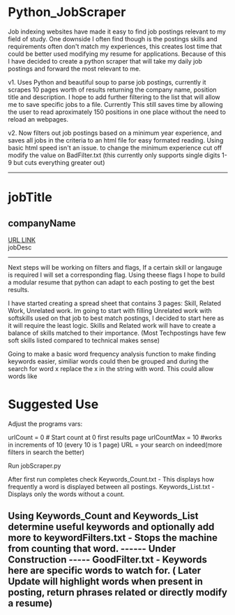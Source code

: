 # Python_JobScraper
Job indexing websites have made it easy to find job postings relevant to my field of study. One downside I often find though is the postings skills and requirements often don't match my experiences, this creates lost time that could be better used modifying my resume for applications. Because of this I have decided to create a python scraper that will take my daily job postings and forward the most relevant to me.

v1.
Uses Python and beautiful soup to parse job postings, currently it scrapes 10 pages worth of results returning the company name, position title and description. I hope to add further filtering to the list that will allow me to save specific jobs to a file. Currently This still saves time by allowing the user to read aproximately 150 positions in one place without the need to reload an webpages.

v2. Now filters out job postings based on a minimum year experience, and saves all jobs in the criteria to an html file for easy formated reading. Using basic html speed isn't an issue. to change the minimum experience cut off modify the value on BadFilter.txt (this currently only supports single digits 1-9 but cuts everything greater out)

<hr>
<h1>jobTitle</h1>
<h2>companyName</h2>
<a href="jobURL"> URL LINK </a><br>
jobDesc
<hr>

Next steps will be working on filters and flags, If a certain skill or langauge is required I will set a corresponding flag. Using theese flags I hope to build a modular resume that python can adapt to each posting to get the best results.


I have started creating a spread sheet that contains 3 pages: Skill, Related Work, Unrelated work.
Im going to start with filling Unrelated work with softskills used on that job to best match postings, I decided to start here as it will require the least logic. Skills and Related work will have to create a balance of skills matched to their importance. (Most Techpostings have few soft skills listed compared to technical makes sense)


Going to make a basic word frequency analysis function to make finding keywords easier, similiar words could then be grouped and during the search for word x replace the x in the string with word. This could allow words like 




<h1> Suggested Use </h1>
Adjust the programs vars:

urlCount = 0 # Start count at 0 first results page
urlCountMax = 10 #works in increments of 10 (every 10 is 1 page)
URL = your search on indeed(more filters in search the better)

Run jobScraper.py

After first run completes check 
Keywords_Count.txt - This displays how frequently a word is displayed between all postings.
Keywords_List.txt - Displays only the words without a count.

Using Keywords_Count and Keywords_List determine useful keywords and optionally add more to 
keywordFilters.txt - Stops the machine from counting that word.
------ Under Construction -----
GoodFilter.txt - Keywords here are specific words to watch for. ( Later Update will highlight words when present in posting, return phrases related or directly modify a resume)
-----


